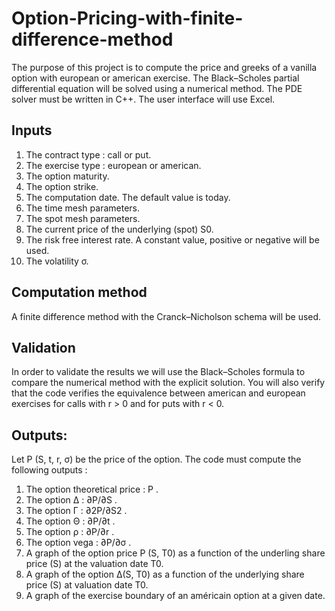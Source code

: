 # Option-Pricing-with-finite-difference-method
The purpose of this project is to compute the price and greeks of a vanilla option
with european or american exercise. The Black–Scholes partial differential equation
will be solved using a numerical method. The PDE solver must be written in C++.
The user interface will use Excel.
## Inputs
1. The contract type : call or put.
2. The exercise type : european or american.
3. The option maturity.
4. The option strike.
5. The computation date. The default value is today.
6. The time mesh parameters.
7. The spot mesh parameters.
8. The current price of the underlying (spot) S0.
9. The risk free interest rate. A constant value, positive or negative will be used.
10. The volatility σ.
## Computation method
A finite difference method with the Cranck–Nicholson schema will be used.
## Validation
In order to validate the results we will use the Black–Scholes formula to compare the numerical method with the explicit solution. You will also verify that the code verifies the equivalence between american and european exercises for calls with r > 0 and for puts with r < 0.
## Outputs:
Let P (S, t, r, σ) be the price of the option. The code must compute the following outputs :
1. The option theoretical price : P .
2. The option ∆ : ∂P/∂S .
3. The option Γ : ∂2P/∂S2 .
4. The option Θ : ∂P/∂t .
5. The option ρ : ∂P/∂r .
6. The option vega : ∂P/∂σ .
7. A graph of the option price P (S, T0) as a function of the underling share price (S) at the valuation date T0.
8. A graph of the option ∆(S, T0) as a function of the underlying share price (S) at valuation date T0.
9. A graph of the exercise boundary of an américain option at a given date.
